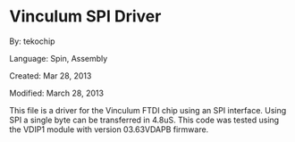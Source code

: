 # Vinculum SPI Driver

By: tekochip

Language: Spin, Assembly

Created: Mar 28, 2013

Modified: March 28, 2013

This file is a driver for the Vinculum FTDI chip using an SPI interface. Using SPI a single byte can be transferred in 4.8uS. This code was tested using the VDIP1 module with version 03.63VDAPB firmware.

